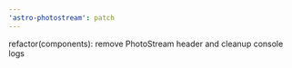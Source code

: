 ```yaml
---
'astro-photostream': patch
---
```


refactor(components): remove PhotoStream header and cleanup console logs
